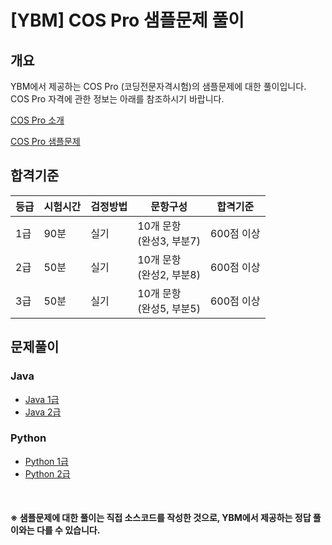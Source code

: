 # [YBM] COS Pro 샘플문제 풀이

## 개요

YBM에서 제공하는 COS Pro (코딩전문자격시험)의 샘플문제에 대한 풀이입니다. COS Pro 자격에 관한 정보는 아래를 참조하시기 바랍니다.

[COS Pro 소개](https://www.ybmit.com/cos_pro/cos_pro_info.jsp "COS Pro 소개")

[COS Pro 샘플문제](https://www.ybmit.com/cos_pro/cos_pro_r_test.jsp "COS Pro 소개")

## 합격기준

|등급|시험시간|검정방법|문항구성|합격기준|
|---|---|---|---|---|
|1급|90분|실기|10개 문항<br />(완성3, 부분7)|600점 이상|
|2급|50분|실기|10개 문항<br />(완성2, 부분8)|600점 이상|
|3급|50분|실기|10개 문항<br />(완성5, 부분5)|600점 이상|

## 문제풀이

### Java
  - [Java 1급](https://github.com/tnehf18/cosPro/blob/main/java/ex_1st/ex_1st_list.md "Java 1급 샘플문제")
  - [Java 2급](https://github.com/tnehf18/cosPro/blob/main/java/ex_2nd/ex_2nd_list.md "Java 2급 샘플문제")

### Python
  - [Python 1급]()
  - [Python 2급]()

<br />

#### ※ 샘플문제에 대한 풀이는 직접 소스코드를 작성한 것으로, YBM에서 제공하는 정답 풀이와는 다를 수 있습니다.
